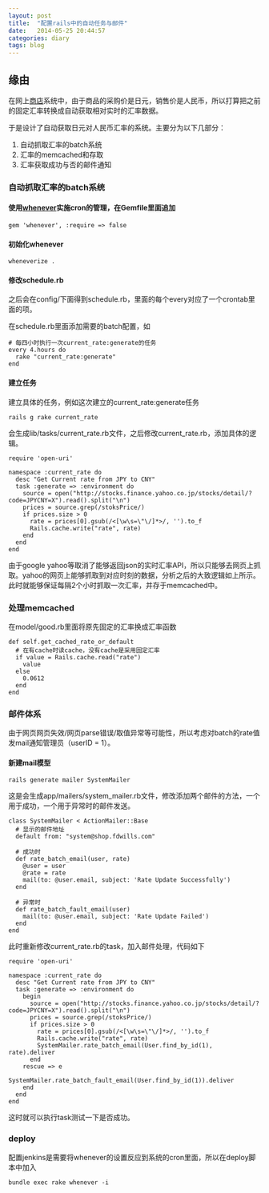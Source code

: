 ```yaml
---
layout: post
title:  "配置rails中的自动任务与邮件"
date:   2014-05-25 20:44:57
categories: diary
tags: blog
---
```


## 缘由

在网上[商店][shop]系统中，由于商品的采购价是日元，销售价是人民币，所以打算把之前的固定汇率转换成自动获取相对实时的汇率数据。

于是设计了自动获取日元对人民币汇率的系统。主要分为以下几部分：

1. 自动抓取汇率的batch系统
2. 汇率的memcached和存取
3. 汇率获取成功与否的邮件通知

### 自动抓取汇率的batch系统

#### 使用[whenever][whenever]实施cron的管理，在Gemfile里面追加

    gem 'whenever', :require => false

#### 初始化whenever

    wheneverize .

#### 修改schedule.rb

之后会在config/下面得到schedule.rb，里面的每个every对应了一个crontab里面的项。

在schedule.rb里面添加需要的batch配置，如

```
# 每四小时执行一次current_rate:generate的任务
every 4.hours do
  rake "current_rate:generate"
end
```

#### 建立任务

建立具体的任务，例如这次建立的current_rate:generate任务

    rails g rake current_rate

会生成lib/tasks/current_rate.rb文件，之后修改current_rate.rb，添加具体的逻辑。

```
require 'open-uri'

namespace :current_rate do
  desc "Get Current rate from JPY to CNY"
  task :generate => :environment do
    source = open("http://stocks.finance.yahoo.co.jp/stocks/detail/?code=JPYCNY=X").read().split("\n")
    prices = source.grep(/stoksPrice/)
    if prices.size > 0
      rate = prices[0].gsub(/<[\w\s=\"\/]*>/, '').to_f
      Rails.cache.write("rate", rate)
    end
  end
end
```

由于google yahoo等取消了能够返回json的实时汇率API，所以只能够去网页上抓取。yahoo的网页上能够抓取到对应时刻的数据，分析之后的大致逻辑如上所示。此时就能够保证每隔2个小时抓取一次汇率，并存于memcached中。

### 处理memcached

在model/good.rb里面将原先固定的汇率换成汇率函数

```
def self.get_cached_rate_or_default
  # 在有cache时读cache，没有cache是采用固定汇率
  if value = Rails.cache.read("rate")
    value
  else
    0.0612
  end
end
```

### 邮件体系

由于网页网页失效/网页parse错误/取值异常等可能性，所以考虑对batch的rate值发mail通知管理员（userID = 1）。

#### 新建mail模型

    rails generate mailer SystemMailer

这是会生成app/mailers/system_mailer.rb文件，修改添加两个邮件的方法，一个用于成功，一个用于异常时的邮件发送。

```
class SystemMailer < ActionMailer::Base
  # 显示的邮件地址
  default from: "system@shop.fdwills.com"

  # 成功时
  def rate_batch_email(user, rate)
    @user = user
    @rate = rate
    mail(to: @user.email, subject: 'Rate Update Successfully')
  end

  # 异常时
  def rate_batch_fault_email(user)
    mail(to: @user.email, subject: 'Rate Update Failed')
  end
end
```

此时重新修改current_rate.rb的task，加入邮件处理，代码如下

```
require 'open-uri'

namespace :current_rate do
  desc "Get Current rate from JPY to CNY"
  task :generate => :environment do
    begin
      source = open("http://stocks.finance.yahoo.co.jp/stocks/detail/?code=JPYCNY=X").read().split("\n")
      prices = source.grep(/stoksPrice/)
      if prices.size > 0
        rate = prices[0].gsub(/<[\w\s=\"\/]*>/, '').to_f
        Rails.cache.write("rate", rate)
        SystemMailer.rate_batch_email(User.find_by_id(1), rate).deliver
      end
    rescue => e
        SystemMailer.rate_batch_fault_email(User.find_by_id(1)).deliver
    end
  end
end
```

这时就可以执行task测试一下是否成功。

### deploy

配置jenkins是需要将whenever的设置反应到系统的cron里面，所以在deploy脚本中加入

    bundle exec rake whenever -i

[whenever]: https://github.com/javan/whenever
[shop]: shop.fdwills.com
